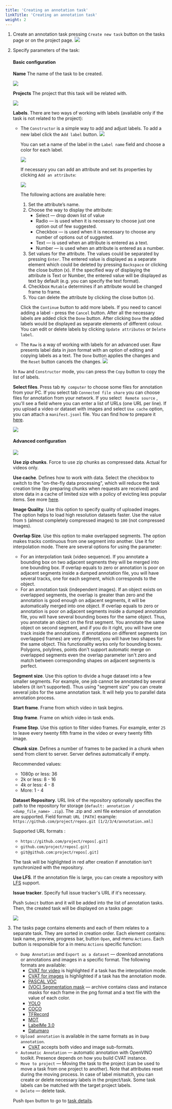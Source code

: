```yaml
---
title: 'Creating an annotation task'
linkTitle: 'Creating an annotation task'
weight: 2
---
```


1. Create an annotation task pressing `Create new task` button on the tasks page or on the project page.
   ![](/images/image004.jpg)

2. Specify parameters of the task:

   #### Basic configuration

   **Name** The name of the task to be created.

   ![](/images/image005.jpg)

   **Projects** The project that this task will be related with.

   ![](/images/image193.jpg)

   **Labels**. There are two ways of working with labels (available only if the task is not related to the project):

   - The `Constructor` is a simple way to add and adjust labels. To add a new label click the `Add label` button.
     ![](/images/image123.jpg)

     You can set a name of the label in the `Label name` field and choose a color for each label.

     ![](/images/image124.jpg)

     If necessary you can add an attribute and set its properties by clicking `Add an attribute`:

     ![](/images/image125.jpg)

     The following actions are available here:

     1. Set the attribute’s name.
     2. Choose the way to display the attribute:
        - Select — drop down list of value
        - Radio — is used when it is necessary to choose just one option out of few suggested.
        - Checkbox — is used when it is necessary to choose any number of options out of suggested.
        - Text — is used when an attribute is entered as a text.
        - Number — is used when an attribute is entered as a number.
     3. Set values for the attribute. The values could be separated by pressing `Enter`.
        The entered value is displayed as a separate element which could be deleted
        by pressing `Backspace` or clicking the close button (x).
        If the specified way of displaying the attribute is Text or Number,
        the entered value will be displayed as text by default (e.g. you can specify the text format).
     4. Checkbox `Mutable` determines if an attribute would be changed frame to frame.
     5. You can delete the attribute by clicking the close button (x).

     Click the `Continue` button to add more labels.
     If you need to cancel adding a label - press the `Cancel` button.
     After all the necessary labels are added click the `Done` button.
     After clicking `Done` the added labels would be displayed as separate elements of different colour.
     You can edit or delete labels by clicking `Update attributes` or `Delete label`.

   - The `Raw` is a way of working with labels for an advanced user.
     Raw presents label data in _json_ format with an option of editing and copying labels as a text.
     The `Done` button applies the changes and the `Reset` button cancels the changes.
     ![](/images/image126.jpg)

   In `Raw` and `Constructor` mode, you can press the `Copy` button to copy the list of labels.

   **Select files**. Press tab `My computer` to choose some files for annotation from your PC.
   If you select tab `Connected file share` you can choose files for annotation from your network.
   If you select ` Remote source` , you'll see a field where you can enter a list of URLs (one URL per line).
   If you upload a video or dataset with images and select `Use cache` option, you can attach a `manifest.jsonl` file.
   You can find how to prepare it [here](/docs/for-users/advanced/dataset_manifest/).

   ![](/images/image127.jpg)

   #### Advanced configuration

   ![](/images/image128_use_cache.jpg)

   **Use zip chunks**. Force to use zip chunks as compressed data. Actual for videos only.

   **Use cache**. Defines how to work with data. Select the checkbox to switch to the "on-the-fly data processing",
   which will reduce the task creation time (by preparing chunks when requests are received)
   and store data in a cache of limited size with a policy of evicting less popular items.
   See more [here](/docs/for-users/advanced/data_on_fly/).

   **Image Quality**. Use this option to specify quality of uploaded images.
   The option helps to load high resolution datasets faster.
   Use the value from `5` (almost completely compressed images) to `100` (not compressed images).

   **Overlap Size**. Use this option to make overlapped segments.
   The option makes tracks continuous from one segment into another.
   Use it for interpolation mode. There are several options for using the parameter:

   - For an interpolation task (video sequence).
     If you annotate a bounding box on two adjacent segments they will be merged into one bounding box.
     If overlap equals to zero or annotation is poor on adjacent segments inside a dumped annotation file,
     you will have several tracks, one for each segment, which corresponds to the object.
   - For an annotation task (independent images).
     If an object exists on overlapped segments, the overlap is greater than zero
     and the annotation is good enough on adjacent segments, it will be automatically merged into one object.
     If overlap equals to zero or annotation is poor on adjacent segments inside a dumped annotation file,
     you will have several bounding boxes for the same object.
     Thus, you annotate an object on the first segment.
     You annotate the same object on second segment, and if you do it right, you
     will have one track inside the annotations.
     If annotations on different segments (on overlapped frames)
     are very different, you will have two shapes for the same object.
     This functionality works only for bounding boxes.
     Polygons, polylines, points don't support automatic merge on overlapped segments
     even the overlap parameter isn't zero and match between corresponding shapes on adjacent segments is perfect.

   **Segment size**. Use this option to divide a huge dataset into a few smaller segments.
   For example, one job cannot be annotated by several labelers (it isn't supported).
   Thus using "segment size" you can create several jobs for the same annotation task.
   It will help you to parallel data annotation process.

   **Start frame**. Frame from which video in task begins.

   **Stop frame**. Frame on which video in task ends.

   **Frame Step**. Use this option to filter video frames.
   For example, enter `25` to leave every twenty fifth frame in the video or every twenty fifth image.

   **Chunk size**. Defines a number of frames to be packed in a chunk when send from client to server.
   Server defines automatically if empty.

   Recommended values:

   - 1080p or less: 36
   - 2k or less: 8 - 16
   - 4k or less: 4 - 8
   - More: 1 - 4

   **Dataset Repository**. URL link of the repository optionally specifies the path to the repository for storage
   (`default: annotation / <dump_file_name> .zip`).
   The .zip and .xml file extension of annotation are supported.
   Field format: `URL [PATH]` example: `https://github.com/project/repos.git [1/2/3/4/annotation.xml]`

   Supported URL formats :

   - `https://github.com/project/repos[.git]`
   - `github.com/project/repos[.git]`
   - `git@github.com:project/repos[.git]`

   The task will be highlighted in red after creation if annotation isn't synchronized with the repository.

   **Use LFS**. If the annotation file is large, you can create a repository with
   [LFS](https://git-lfs.github.com/) support.

   **Issue tracker**. Specify full issue tracker's URL if it's necessary.

   Push `Submit` button and it will be added into the list of annotation tasks.
   Then, the created task will be displayed on a tasks page:

   ![](/images/image006_detrac.jpg)

3. The tasks page contains elements and each of them relates to a separate task. They are sorted in creation order.
   Each element contains: task name, preview, progress bar, button `Open`, and menu `Actions`.
   Each button is responsible for a in menu `Actions` specific function:

   - `Dump Annotation` and `Export as a dataset` — download annotations or
     annotations and images in a specific format. The following formats are available:
     - [CVAT for video](/docs/for-users/advanced/xml_format/#interpolation)
       is highlighted if a task has the interpolation mode.
     - [CVAT for images](/docs/for-users/advanced/xml_format/#annotation)
       is highlighted if a task has the annotation mode.
     - [PASCAL VOC](http://host.robots.ox.ac.uk/pascal/VOC/)
     - [(VOC) Segmentation mask](http://host.robots.ox.ac.uk/pascal/VOC/) —
       archive contains class and instance masks for each frame in the png
       format and a text file with the value of each color.
     - [YOLO](https://pjreddie.com/darknet/yolo/)
     - [COCO](http://cocodataset.org/#format-data)
     - [TFRecord](https://www.tensorflow.org/tutorials/load_data/tfrecord)
     - [MOT](https://motchallenge.net/)
     - [LabelMe 3.0](http://labelme.csail.mit.edu/Release3.0/)
     - [Datumaro](https://github.com/openvinotoolkit/cvat/tree/develop/cvat/apps/dataset_manager/formats/datumaro)
   - `Upload annotation` is available in the same formats as in `Dump annotation`.
     - [CVAT](/docs/for-users/advanced/xml_format/) accepts both video and image sub-formats.
   - `Automatic Annotation` — automatic annotation with OpenVINO toolkit.
     Presence depends on how you build CVAT instance.
   - `Move to project` — Moving the task to the project (can be used to move a task from one project to another).
     Note that attributes reset during the moving process. In case of label mismatch,
     you can create or delete necessary labels in the project/task.
     Some task labels can be matched with the target project labels.
   - `Delete` — delete task.

   Push `Open` button to go to [task details](/docs/for-users/basic/task-details/).
